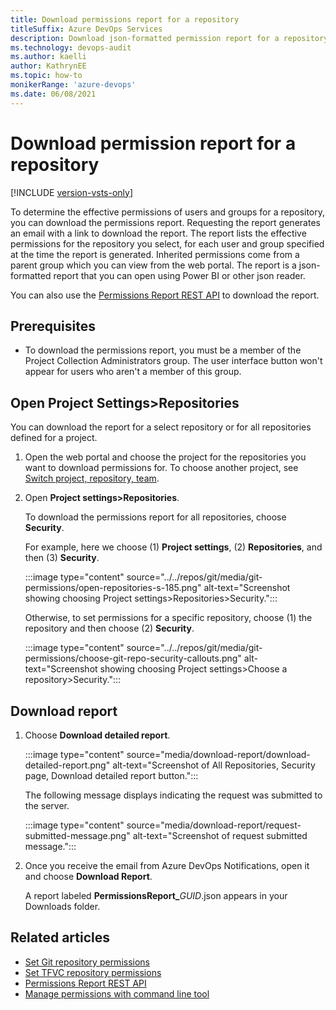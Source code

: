 ```yaml
---
title: Download permissions report for a repository
titleSuffix: Azure DevOps Services
description: Download json-formatted permission report for a repository.  
ms.technology: devops-audit
ms.author: kaelli
author: KathrynEE
ms.topic: how-to
monikerRange: 'azure-devops'
ms.date: 06/08/2021
---
```


# Download permission report for a repository 

[!INCLUDE [version-vsts-only](../../includes/version-vsts-only.md)]

 
To determine the effective permissions of users and groups for a repository, you can download the permissions report. Requesting the report generates an email with a link to download the report. The report lists the effective permissions for the repository you select, for each user and group specified at the time the report is generated. Inherited permissions come from a parent group which you can view from the web portal. The report is a json-formatted report that you can open using Power BI or other json reader.  

You can also use the [Permissions Report REST API](/rest/api/azure/devops/permissionsreport/?view=azure-devops-rest-6.1&preserve-view=true) to download the report. 

## Prerequisites

- To download the permissions report, you must be a member of the Project Collection Administrators group. The user interface button won't appear for users who aren't a member of this group. 


## Open Project Settings>Repositories  

You can download the report for a select repository or for all repositories defined for a project. 

1. Open the web portal and choose the project for the repositories you want to download permissions for. To choose another project, see [Switch project, repository, team](../../project/navigation/go-to-project-repo.md).

1. Open **Project settings>Repositories**.  

	To download the permissions report for all repositories, choose **Security**. 

	For example, here we choose (1) **Project settings**, (2) **Repositories**, and then (3) **Security**.

	:::image type="content" source="../../repos/git/media/git-permissions/open-repositories-s-185.png" alt-text="Screenshot showing choosing Project settings>Repositories>Security.":::

	Otherwise, to set permissions for a specific repository, choose (1) the repository and then choose (2) **Security**.

	:::image type="content" source="../../repos/git/media/git-permissions/choose-git-repo-security-callouts.png" alt-text="Screenshot showing choosing Project settings>Choose a repository>Security.":::

## Download report  

1. Choose **Download detailed report**. 

	:::image type="content" source="media/download-report/download-detailed-report.png" alt-text="Screenshot of All Repositories, Security page, Download detailed report button.":::

	The following message displays indicating the request was submitted to the server. 

	:::image type="content" source="media/download-report/request-submitted-message.png" alt-text="Screenshot of request submitted message.":::

1. Once you receive the email from Azure DevOps Notifications, open it and choose **Download Report**. 

	A report labeled **PermissionsReport_**<em>GUID</em>.json appears in your Downloads folder. 
 

## Related articles  

- [Set Git repository permissions](../../repos/git/set-git-repository-permissions.md)
- [Set TFVC repository permissions](../../repos/tfvc/set-tfvc-repository-permissions.md) 
- [Permissions Report REST API](/rest/api/azure/devops/permissionsreport/?view=azure-devops-rest-6.1&preserve-view=true)
- [Manage permissions with command line tool](manage-tokens-namespaces.md) 

